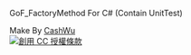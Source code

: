 GoF_FactoryMethod For C# (Contain UnitTest)

<span>
      Make By <a xmlns:cc="http://creativecommons.org/ns#" href="http://www.cashwu.com/" property="cc:attributionName" rel="cc:attributionURL">CashWu</a>
			<br>
			<a id="cc_icon" rel="license" href="http://creativecommons.org/licenses/by-nc-nd/3.0/deed.zh_TW">
				<img alt="創用 CC 授權條款" style="border-width:0" src="http://i.creativecommons.org/l/by-nc-nd/3.0/88x31.png" />
			</a>
			
			
</span>
